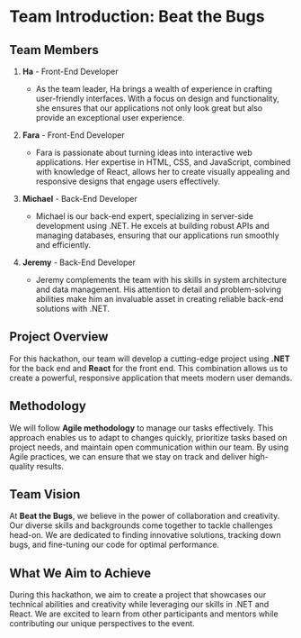 # Team Introduction: Beat the Bugs

## Team Members

1. **Ha** - Front-End Developer
   - As the team leader, Ha brings a wealth of experience in crafting user-friendly interfaces. With a focus on design and functionality, she ensures that our applications not only look great but also provide an exceptional user experience.

2. **Fara** - Front-End Developer
   - Fara is passionate about turning ideas into interactive web applications. Her expertise in HTML, CSS, and JavaScript, combined with knowledge of React, allows her to create visually appealing and responsive designs that engage users effectively.

3. **Michael** - Back-End Developer
   - Michael is our back-end expert, specializing in server-side development using .NET. He excels at building robust APIs and managing databases, ensuring that our applications run smoothly and efficiently.

4. **Jeremy** - Back-End Developer
   - Jeremy complements the team with his skills in system architecture and data management. His attention to detail and problem-solving abilities make him an invaluable asset in creating reliable back-end solutions with .NET.

## Project Overview

For this hackathon, our team will develop a cutting-edge project using **.NET** for the back end and **React** for the front end. This combination allows us to create a powerful, responsive application that meets modern user demands.

## Methodology

We will follow **Agile methodology** to manage our tasks effectively. This approach enables us to adapt to changes quickly, prioritize tasks based on project needs, and maintain open communication within our team. By using Agile practices, we can ensure that we stay on track and deliver high-quality results.

## Team Vision

At **Beat the Bugs**, we believe in the power of collaboration and creativity. Our diverse skills and backgrounds come together to tackle challenges head-on. We are dedicated to finding innovative solutions, tracking down bugs, and fine-tuning our code for optimal performance.

## What We Aim to Achieve

During this hackathon, we aim to create a project that showcases our technical abilities and creativity while leveraging our skills in .NET and React. We are excited to learn from other participants and mentors while contributing our unique perspectives to the event.
